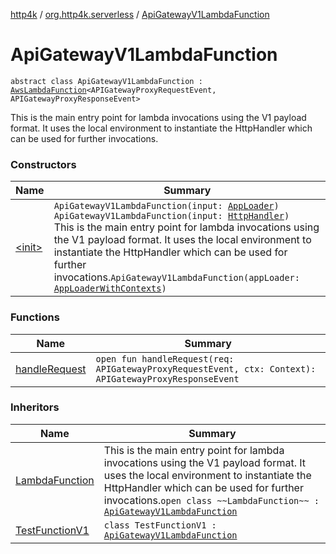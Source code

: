 [http4k](../../index.md) / [org.http4k.serverless](../index.md) / [ApiGatewayV1LambdaFunction](./index.md)

# ApiGatewayV1LambdaFunction

`abstract class ApiGatewayV1LambdaFunction : `[`AwsLambdaFunction`](../-aws-lambda-function.md)`<APIGatewayProxyRequestEvent, APIGatewayProxyResponseEvent>`

This is the main entry point for lambda invocations using the V1 payload format.
It uses the local environment to instantiate the HttpHandler which can be used
for further invocations.

### Constructors

| Name | Summary |
|---|---|
| [&lt;init&gt;](-init-.md) | `ApiGatewayV1LambdaFunction(input: `[`AppLoader`](../-app-loader.md)`)`<br>`ApiGatewayV1LambdaFunction(input: `[`HttpHandler`](../../org.http4k.core/-http-handler.md)`)`<br>This is the main entry point for lambda invocations using the V1 payload format. It uses the local environment to instantiate the HttpHandler which can be used for further invocations.`ApiGatewayV1LambdaFunction(appLoader: `[`AppLoaderWithContexts`](../-app-loader-with-contexts.md)`)` |

### Functions

| Name | Summary |
|---|---|
| [handleRequest](handle-request.md) | `open fun handleRequest(req: APIGatewayProxyRequestEvent, ctx: Context): APIGatewayProxyResponseEvent` |

### Inheritors

| Name | Summary |
|---|---|
| [LambdaFunction](../-lambda-function/index.md) | This is the main entry point for lambda invocations using the V1 payload format. It uses the local environment to instantiate the HttpHandler which can be used for further invocations.`open class ~~LambdaFunction~~ : `[`ApiGatewayV1LambdaFunction`](./index.md) |
| [TestFunctionV1](../../org.http4k.serverless.lambda/-test-function-v1/index.md) | `class TestFunctionV1 : `[`ApiGatewayV1LambdaFunction`](./index.md) |

